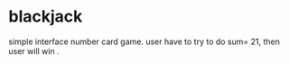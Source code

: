 # blackjack
simple interface number card game. user have to try to do sum= 21, then user will win .
